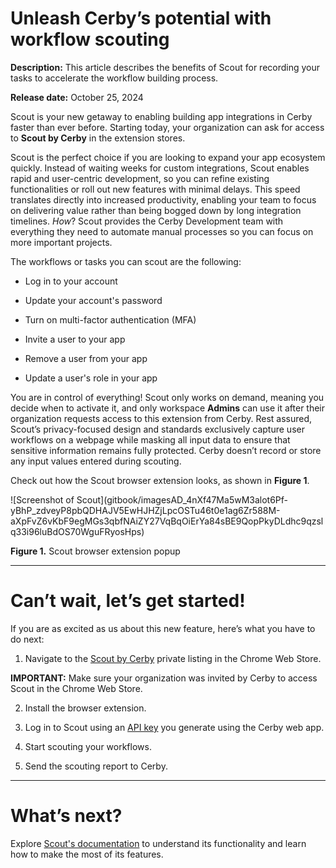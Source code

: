 # Unleash Cerby’s potential with workflow scouting

**Description:** This article describes the benefits of Scout for recording your tasks to accelerate the workflow building process.

**Release date:** October 25, 2024

Scout is your new getaway to enabling building app integrations in Cerby
faster than ever before. Starting today, your organization can ask for access
to **Scout by Cerby** in the extension stores.

Scout is the perfect choice if you are looking to expand your app ecosystem
quickly. Instead of waiting weeks for custom integrations, Scout enables rapid
and user-centric development, so you can refine existing functionalities or
roll out new features with minimal delays. This speed translates directly into
increased productivity, enabling your team to focus on delivering value rather
than being bogged down by long integration timelines. _How_? Scout provides
the Cerby Development team with everything they need to automate manual
processes so you can focus on more important projects.

The workflows or tasks you can scout are the following:

  * Log in to your account

  * Update your account's password

  * Turn on multi-factor authentication (MFA)

  * Invite a user to your app

  * Remove a user from your app

  * Update a user's role in your app

You are in control of everything! Scout only works on demand, meaning you
decide when to activate it, and only workspace **Admins** can use it after
their organization requests access to this extension from Cerby. Rest assured,
Scout’s privacy-focused design and standards exclusively capture user
workflows on a webpage while masking all input data to ensure that sensitive
information remains fully protected. Cerby doesn’t record or store any input
values entered during scouting.

Check out how the Scout browser extension looks, as shown in **Figure 1**.

![Screenshot of Scout](gitbook/imagesAD_4nXf47Ma5wM3alot6Pf-
yBhP_zdveyP8pbQDHAJV5EwHJHZjLpcOSTu46t0e1ag6Zr588M-aXpFvZ6vKbF9egMGs3qbfNAiZY27VqBqOiErYa84sBE9QopPkyDLdhc9qzslq33i96luBdOS70WguFRyosHps)

**Figure 1.** Scout browser extension popup

* * *

# Can’t wait, let’s get started!

If you are as excited as us about this new feature, here’s what you have to do
next:

  1. Navigate to the [Scout by Cerby](https://chromewebstore.google.com/detail/scout-by-cerby/dknnopjbgccecedcmkfjlmenbagocmnh?authuser=1) private listing in the Chrome Web Store. 

**IMPORTANT:** Make sure your organization was invited by Cerby to access
Scout in the Chrome Web Store.

  2. Install the browser extension.

  3. Log in to Scout using an [API key](https://help.cerby.com/en/articles/9450943-generate-an-api-key) you generate using the Cerby web app.

  4. Start scouting your workflows.

  5. Send the scouting report to Cerby.

* * *

# What’s next?

Explore [Scout's
documentation](https://help.cerby.com/en/articles/9774431-explore-scout) to
understand its functionality and learn how to make the most of its features.

